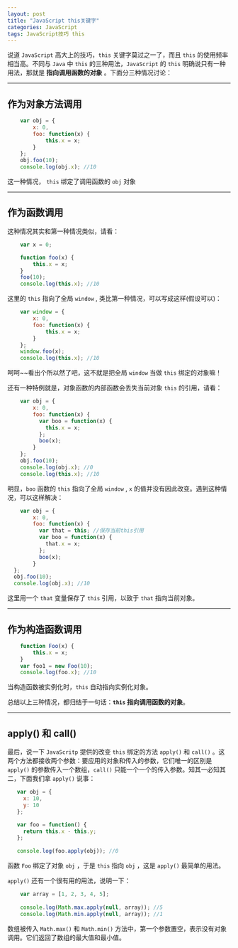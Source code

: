 ```yaml
---
layout: post
title: "JavaScript this关键字"
categories: JavaScript
tags: JavaScript技巧 this
---
```


说道 `JavaScript` 高大上的技巧，`this` 关键字莫过之一了，而且 `this` 的使用频率相当高。不同与 `Java` 中 `this` 的三种用法，`JavaScript` 的 `this` 明确说只有一种用法，那就是 **指向调用函数的对象** 。下面分三种情况讨论：

---

## 作为对象方法调用

```js
    var obj = {
        x: 0,
        foo: function(x) {
            this.x = x;
        }
    };
    obj.foo(10);
    console.log(obj.x); //10
```

这一种情况， `this` 绑定了调用函数的 `obj` 对象

---

## 作为函数调用

这种情况其实和第一种情况类似，请看：

```js
    var x = 0;

    function foo(x) {
        this.x = x;
    } 
    foo(10);
    console.log(this.x); //10
```

这里的 `this` 指向了全局 `window` , 类比第一种情况，可以写成这样(假设可以)：

```js
    var window = {
        x: 0,
        foo: function(x) {
            this.x = x;
        }
    };
    window.foo(x);
    console.log(this.x); //10
```

呵呵~~看出个所以然了吧，这不就是把全局 `window` 当做 `this` 绑定的对象嘛！

还有一种特例就是，对象函数的内部函数会丢失当前对象 `this` 的引用，请看：

```js
    var obj = {
        x: 0,
        foo: function(x) {
          var boo = function(x) {
            this.x = x;
          };
          boo(x);
        }
    };
    obj.foo(10);
    console.log(obj.x); //0
    console.log(this.x); //10
```

明显，`boo` 函数的 `this` 指向了全局 `window` , `x` 的值并没有因此改变。遇到这种情况，可以这样解决：

```js
    var obj = {
        x: 0,
        foo: function(x) {
          var that = this; //保存当前this引用
          var boo = function(x) {
            that.x = x;
          };
          boo(x);
        }
  };
  obj.foo(10);
  console.log(obj.x); //10
```

这里用一个 `that` 变量保存了 `this` 引用，以致于 `that` 指向当前对象。

---

## 作为构造函数调用

```js
    function Foo(x) {
        this.x = x;
    }
    var foo1 = new Foo(10);
    console.log(foo.x); //10
```

当构造函数被实例化时，`this` 自动指向实例化对象。

总结以上三种情况，都归结于一句话：**`this` 指向调用函数的对象**。

---

## apply() 和 call()

最后，说一下 `JavaScritp` 提供的改变 `this` 绑定的方法 `apply()` 和 `call()` 。这两个方法都接收两个参数：要应用的对象和传入的参数，它们唯一的区别是 `apply()` 的参数传入一个数组，`call()` 只能一个一个的传入参数。知其一必知其二，下面我们拿 `apply()` 说事：

```js
   var obj = {
     x: 10,
     y: 10
   };

   var foo = function() {
     return this.x - this.y;
   };
   
   console.log(foo.apply(obj)); //0

```

函数 `Foo` 绑定了对象 `obj` ，于是 `this` 指向 `obj` ，这是 `apply()` 最简单的用法。

`apply()` 还有一个很有用的用法，说明一下：

```js
    var array = [1, 2, 3, 4, 5];
    
    console.log(Math.max.apply(null, array)); //5
    console.log(Math.min.apply(null, array)); //1
```

数组被传入 `Math.max()` 和 `Math.min()` 方法中，第一个参数置空，表示没有对象调用。它们返回了数组的最大值和最小值。



 